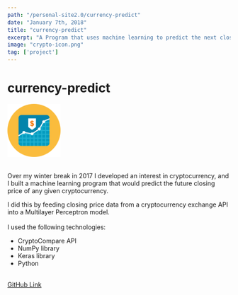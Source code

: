 ```yaml
---
path: "/personal-site2.0/currency-predict"
date: "January 7th, 2018"
title: "currency-predict"
excerpt: "A Program that uses machine learning to predict the next closing price of a cryptocurrency"
image: "crypto-icon.png"
tag: ['project']
---
```


# currency-predict

<img class="align-self-center mr-3" src="/img/crypto-icon.png" width="120" height="120" alt="currency-predict">

<div class="media-body">
<br>
    <p> Over my winter break in 2017 I developed an interest in cryptocurrency, and I built a machine learning program that would predict the future closing price of any given cryptocurrency.</p>
    <p class="mb-0">I did this by feeding closing price data from a cryptocurrency exchange API into a Multilayer Perceptron model.
      <br><br>I used the following technologies:<br>
      <ul>
      <li>CryptoCompare API</li>
      <li>NumPy library</li>
      <li>Keras library</li>
      <li>Python</li>
      </ul>
      <br>
      <a href="https://github.com/AmirYalamov/currency-predict">GitHub Link</a> <br>
    </p>
  </div>
